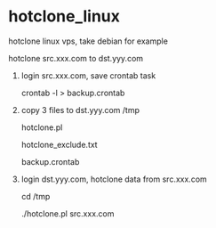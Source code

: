 # hotclone_linux

hotclone linux vps, take debian for example

hotclone src.xxx.com to dst.yyy.com

1) login src.xxx.com, save crontab task

    crontab -l > backup.crontab

2) copy 3 files to dst.yyy.com /tmp

    hotclone.pl
    
    hotclone_exclude.txt

    backup.crontab

3) login dst.yyy.com, hotclone data from src.xxx.com
    
    cd /tmp

    ./hotclone.pl src.xxx.com
